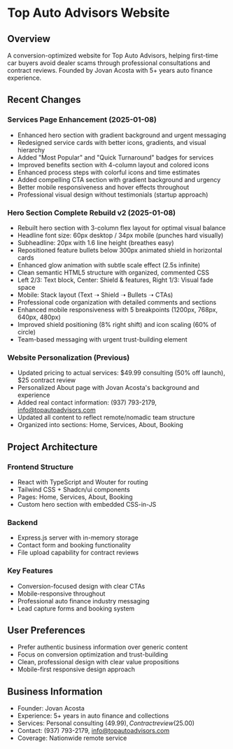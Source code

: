 # Top Auto Advisors Website

## Overview
A conversion-optimized website for Top Auto Advisors, helping first-time car buyers avoid dealer scams through professional consultations and contract reviews. Founded by Jovan Acosta with 5+ years auto finance experience.

## Recent Changes

### Services Page Enhancement (2025-01-08)
- Enhanced hero section with gradient background and urgent messaging
- Redesigned service cards with better icons, gradients, and visual hierarchy
- Added "Most Popular" and "Quick Turnaround" badges for services
- Improved benefits section with 4-column layout and colored icons
- Enhanced process steps with colorful icons and time estimates
- Added compelling CTA section with gradient background and urgency
- Better mobile responsiveness and hover effects throughout
- Professional visual design without testimonials (startup approach)

### Hero Section Complete Rebuild v2 (2025-01-08)
- Rebuilt hero section with 3-column flex layout for optimal visual balance
- Headline font size: 60px desktop / 34px mobile (punches hard visually)  
- Subheadline: 20px with 1.6 line height (breathes easy)
- Repositioned feature bullets below 300px animated shield in horizontal cards
- Enhanced glow animation with subtle scale effect (2.5s infinite)
- Clean semantic HTML5 structure with organized, commented CSS
- Left 2/3: Text block, Center: Shield & features, Right 1/3: Visual fade space
- Mobile: Stack layout (Text ➝ Shield ➝ Bullets ➝ CTAs)
- Professional code organization with detailed comments and sections
- Enhanced mobile responsiveness with 5 breakpoints (1200px, 768px, 640px, 480px)
- Improved shield positioning (8% right shift) and icon scaling (60% of circle)
- Team-based messaging with urgent trust-building element

### Website Personalization (Previous)
- Updated pricing to actual services: $49.99 consulting (50% off launch), $25 contract review
- Personalized About page with Jovan Acosta's background and experience
- Added real contact information: (937) 793-2179, info@topautoadvisors.com
- Updated all content to reflect remote/nomadic team structure
- Organized into sections: Home, Services, About, Booking

## Project Architecture

### Frontend Structure
- React with TypeScript and Wouter for routing
- Tailwind CSS + Shadcn/ui components
- Pages: Home, Services, About, Booking
- Custom hero section with embedded CSS-in-JS

### Backend
- Express.js server with in-memory storage
- Contact form and booking functionality
- File upload capability for contract reviews

### Key Features
- Conversion-focused design with clear CTAs
- Mobile-responsive throughout
- Professional auto finance industry messaging
- Lead capture forms and booking system

## User Preferences
- Prefer authentic business information over generic content
- Focus on conversion optimization and trust-building
- Clean, professional design with clear value propositions
- Mobile-first responsive design approach

## Business Information
- Founder: Jovan Acosta
- Experience: 5+ years in auto finance and collections
- Services: Personal consulting ($49.99), Contract review ($25.00)
- Contact: (937) 793-2179, info@topautoadvisors.com
- Coverage: Nationwide remote service